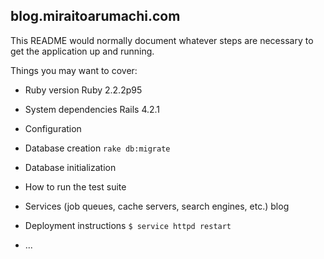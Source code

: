 ## blog.miraitoarumachi.com

This README would normally document whatever steps are necessary to get the
application up and running.

Things you may want to cover:

* Ruby version
Ruby 2.2.2p95

* System dependencies
Rails 4.2.1

* Configuration

* Database creation
`rake db:migrate`

* Database initialization

* How to run the test suite

* Services (job queues, cache servers, search engines, etc.)
blog

* Deployment instructions
`$ service httpd restart`

* ...

